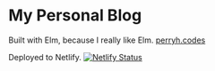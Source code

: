# My Personal Blog

Built with Elm, because I really like Elm. 
[perryh.codes](http://www.perryh.codes)

Deployed to Netlify.
[![Netlify Status](https://api.netlify.com/api/v1/badges/57842d03-2e82-4138-a87b-819e604fae03/deploy-status)](https://app.netlify.com/sites/teal-chaja-5e4a71/deploys)
